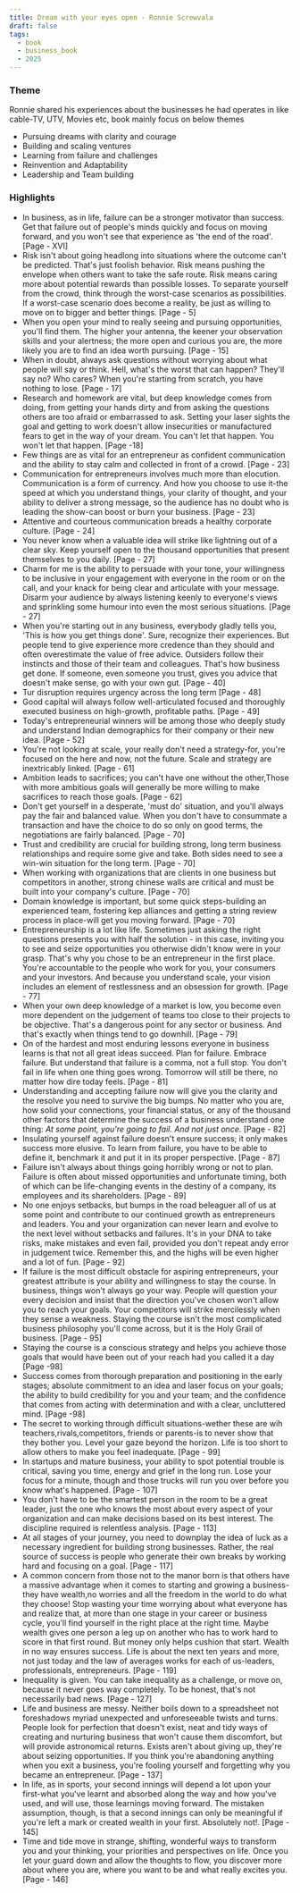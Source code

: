 ```yaml
---
title: Dream with your eyes open - Ronnie Screwvala
draft: false
tags:
  - book
  - business_book
  - 2025
---
```


### Theme

Ronnie shared his experiences about the businesses he had operates in like cable-TV, UTV, Movies etc, book mainly focus on below themes
  - Pursuing dreams with clarity and courage
  - Building and scaling ventures
  - Learning from failure and challenges
  - Reinvention and Adaptability
  - Leadership and Team building

### Highlights

- In business, as in life, failure can be a stronger motivator than success. Get that failure out of people's minds quickly and focus on moving forward, and you won't see that experience as 'the end of the road'. [Page - XVI]
- Risk isn't about going headlong into situations where the outcome can't be predicted. That's just foolish behavior. Risk means pushing the envelope when others want to take the safe route. Risk means caring more about potential rewards than possible losses. To separate yourself from the crowd, think through the worst-case scenarios as possibilities. If a worst-case scenario does become a reality, be just as willing to move on to bigger and better things. [Page - 5]
- When you open your mind to really seeing and pursuing opportunities, you'll find them. The higher your antenna, the keener your observation skills and your alertness; the more open and curious you are, the more likely you are to find an idea worth pursuing. [Page - 15]
- When in doubt, always ask questions without worrying about what people will say or think. Hell, what's the worst that can happen? They'll say no? Who cares? When you're starting from scratch, you have nothing to lose. [Page - 17]
- Research and  homework are vital, but deep knowledge comes from doing, from getting your hands dirty and from asking the questions others are too afraid or embarrassed to ask. Setting your laser sights the goal and getting to work doesn't allow insecurities or manufactured fears to get in the way of your dream. You can't let that happen. You won't let that happen. [Page -18]
- Few things are as vital for an entrepreneur as confident communication and the ability to stay calm and collected in front of a crowd. [Page - 23]
- Communication for entrepreneurs involves much more than elocution. Communication is a form of currency. And how you choose to use it-the speed at which you understand things, your clarity of thought, and your ability to deliver a strong message, so the audience has no doubt who is leading the show-can boost or burn your business. [Page - 23]
- Attentive and courteous communication breads a healthy corporate culture. [Page - 24]
- You never know when a valuable idea will strike like lightning out of a clear sky. Keep yourself open to the thousand opportunities that present themselves to you daily. [Page - 27]
- Charm for me is the ability to persuade with your tone, your willingness to be inclusive in your engagement with everyone in the room or on the call, and your knack for being clear and articulate with your message. Disarm your audience by always listening keenly to everyone's views and sprinkling some humour into even the most serious situations. [Page - 27]
- When you're starting out in any business, everybody gladly tells you, 'This is how you get things done'. Sure, recognize their experiences. But people tend to give experience more credence than they should and often overestimate the value of free advice. Outsiders follow their instincts and those of their team and colleagues. That's how business get done. If someone, even someone you trust, gives you advice that doesn't make sense, go with your own gut. [Page - 40]
- Tur disruption requires urgency across the long term [Page - 48]
- Good capital will always follow well-articulated focused and thoroughly executed business on high-growth, profitable paths. [Page - 49]
- Today's entrepreneurial winners will be among those who deeply study and understand Indian demographics for their company or their new idea. [Page - 52]
- You're not looking at scale, your really don't need a strategy-for, you're focused on the here and now, not the future. Scale and strategy are inextricably linked. [Page - 61]
- Ambition leads to sacrifices; you can't have one without the other,Those with more ambitious goals will generally be more willing to make sacrifices to reach those goals. [Page - 62]
- Don't get yourself in a desperate, 'must do' situation, and you'll always pay the fair and balanced value. When you don't have to consummate a transaction and have the choice to do so only on good terms, the negotiations are fairly balanced. [Page - 70]
- Trust and credibility are crucial for building strong, long term business relationships and require some give and take. Both sides need to see a win-win situation for the long term. [Page - 70]
- When working with organizations that are clients in one business but competitors in another, strong chinese walls are critical and must be built into your company's culture. [Page - 70]
- Domain knowledge  is important, but some quick steps-building an experienced team, fostering kep alliances and getting a string review process in place-will get you moving forward. [Page - 70]
- Entrepreneurship is a lot like life. Sometimes just asking the right questions presents you with half the solution - in this case, inviting you to see and seize opportunities you otherwise didn't know were in your grasp. That's why you chose to be an entrepreneur in the first place. You're accountable to the people who work for you, your consumers and your investors. And because you understand scale, your vision includes an element of restlessness and an obsession for growth. [Page - 77]
- When your own deep knowledge of a market is low, you become even more dependent on the judgement of teams too close to their projects to be objective. That's a dangerous point for any sector or business. And that's exactly when things tend to go downhill. [Page - 79]
- On of the hardest and most enduring lessons everyone in business learns is that not all great ideas succeed. Plan for failure. Embrace failure. But understand that failure is a comma, not a full stop. You don't fail in life when one thing goes wrong. Tomorrow will still be there, no matter how dire today feels. [Page - 81]
- Understanding and accepting failure now will give you the clarity and the resolve you need to survive the big bumps. No matter who you are, how solid your connections, your financial status, or any of the thousand other factors that determine the success of a business understand one thing: <i>At some point, you're going to fail. And not just once.</i> [Page - 82]
- Insulating yourself against failure doesn't ensure success; it only makes success more elusive. To learn from failure, you have to be able to define it, benchmark it and put it in its proper perspective. [Page - 87]
- Failure isn't always about things going horribly wrong or not to plan. Failure is often about missed opportunities and unfortunate timing, both of which can be life-changing events in the destiny of a company, its employees and its shareholders. [Page - 89]
- No one enjoys setbacks, but bumps in the road beleaguer all of us at some point and contribute to our continued growth as entrepreneurs and leaders. You and your organization can never learn and evolve to the next level without setbacks and failures. It's in your DNA to take risks, make mistakes and even fail, provided you don't repeat andy error in judgement twice. Remember this, and the highs will be even higher and a lot of fun. [Page - 92]
- If failure is the most difficult obstacle for aspiring entrepreneurs, your greatest attribute is your ability and willingness to stay the course. In business, things won't always go your way. People will question your every decision and insist that the direction you've chosen won't allow you to reach your goals. Your competitors will strike mercilessly when they sense a weakness. Staying the course isn't the most complicated business philosophy you'll come across, but it is the Holy Grail of business. [Page - 95]
- Staying the course is a conscious strategy and helps you achieve those goals that would have been out of your reach had you called it a day [Page -98]
- Success comes from thorough preparation and positioning in the early stages; absolute commitment to an idea and laser focus on your goals; the ability to build credibility for you and your team; and the confidence that comes from acting with determination and with a clear, uncluttered mind. [Page -98]
- The secret to working through difficult situations-wether these are wih teachers,rivals,competitors, friends or parents-is to never show that they bother you. Level your gaze beyond the horizon. Life is too short to allow others to make you feel inadequate. [Page - 99]
- In startups and mature business, your ability to spot potential trouble is critical, saving you time, energy and grief in the long run. Lose your focus for a minute, though and those trucks will run you over before you know what's happened. [Page - 107]
- You don't have to be the smartest person in the room to be a great leader, just the one who knows the most about every aspect of your organization and can make decisions based on its best interest. The discipline required is relentless analysis. [Page - 113]
- At all stages of your journey, you need to downplay the idea of luck as a necessary ingredient for building strong businesses. Rather, the real source of success is people who generate their own breaks by working hard and focusing on a goal. [Page - 117]
- A common concern from those not to the manor born is that others have a massive advantage when it comes to starting and growing a business-they  have wealth,no worries and all the freedom in the world to do what they choose! Stop wasting your time worrying about what everyone has and realize that, at more than one stage in your career or business cycle, you'll find yourself in the right place at the right time. Maybe wealth gives one person a leg up on another who has to work hard to score in that first round. But money only helps cushion that start. Wealth in no way ensures success. Life is about the next ten years and more, not just today and the law of averages works for each of us-leaders, professionals, entrepreneurs. [Page - 119]
- Inequality is given. You can take inequality as a challenge, or move on, because it never goes way completely. To be honest, that's not necessarily bad news. [Page - 127]
- Life and business are messy. Neither boils down to a spreadsheet not foreshadows myriad unexpected and unforeseeable twists and turns. People look for perfection that doesn't exist, neat and tidy ways of creating and nurturing business that won't cause them discomfort, but will provide astronomical returns. Exists aren't about giving up, they're about seizing opportunities. If you think you're abandoning anything when you exit a business, you're fooling yourself and forgetting why you became an entrepreneur. [Page - 137]
- In life, as in sports, your second innings will depend a lot upon your first-what you've learnt and absorbed along the way and how you've used, and will use, those learnings moving forward. The mistaken assumption, though, is that a second innings can only be meaningful if you're left a mark or created wealth in your first. Absolutely not!. [Page - 145]
- Time and tide move in strange, shifting, wonderful ways to transform you and your thinking, your priorities and perspectives on life. Once you let your guard down and allow the thoughts to flow, you discover more about where you are, where you want to be and what really excites you. [Page - 146]
